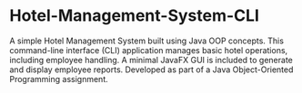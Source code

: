 # Hotel-Management-System-CLI
A simple Hotel Management System built using Java OOP concepts. This command-line interface (CLI) application manages basic hotel operations, including employee handling. A minimal JavaFX GUI is included to generate and display employee reports. Developed as part of a Java Object-Oriented Programming assignment.
